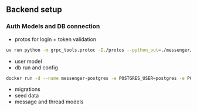 ## Backend setup

### Auth Models and DB connection
- protos for login + token validation
```bash
uv run python -m grpc_tools.protoc -I./protos --python_out=./messenger/generated --grpc_python_out=./messenger/generated ./protos/auth.proto
```
- user model
- db run and config
```bash
docker run -d --name messenger-postgres -e POSTGRES_USER=postgres -e POSTGRES_PASSWORD=password -e POSTGRES_DB=messenger -p 5432:5432 postgres:15
```
- migrations
- seed data
- message and thread models
